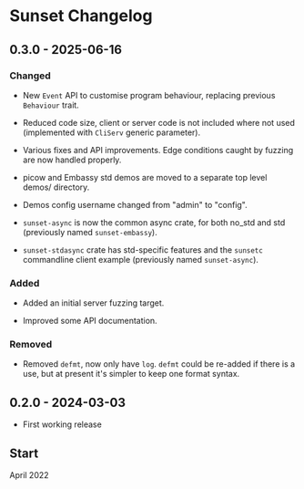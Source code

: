 # Sunset Changelog

## 0.3.0 - 2025-06-16

### Changed

- New `Event` API to customise program behaviour, replacing
  previous `Behaviour` trait.

- Reduced code size, client or server code is not included where not used
  (implemented with `CliServ` generic parameter).

- Various fixes and API improvements. Edge conditions caught
  by fuzzing are now handled properly.

- picow and Embassy std demos are moved to a separate top level demos/
  directory.

- Demos config username changed from "admin" to "config".

- `sunset-async` is now the common async crate, for both no_std and
  std (previously named `sunset-embassy`).
- `sunset-stdasync` crate has std-specific features and the `sunsetc`
  commandline client example (previously named `sunset-async`).

### Added

- Added an initial server fuzzing target.

- Improved some API documentation.

### Removed

- Removed `defmt`, now only have `log`.
  `defmt` could be re-added if there is a use, but at present
  it's simpler to keep one format syntax.


## 0.2.0 - 2024-03-03

- First working release

## Start

April 2022


